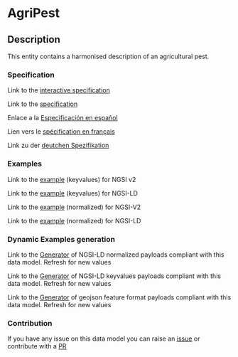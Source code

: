 # AgriPest

## Description 

This entity contains a harmonised description of an agricultural pest. 
### Specification

Link to the [interactive specification](https://swagger.lab.fiware.org/?url=https://smart-data-models.github.io/dataModel.Agrifood/AgriPest/swagger.yaml)

Link to the [specification](https://smart-data-models.github.io/dataModel.Agrifood/AgriPest/doc/spec.md)

Enlace a la [Especificación en español](https://smart-data-models.github.io/dataModel.Agrifood/AgriPest/doc/spec_ES.md)

Lien vers le [spécification en français](https://smart-data-models.github.io/dataModel.Agrifood/AgriPest/doc/spec_FR.md)

Link zu der [deutchen Spezifikation](https://smart-data-models.github.io/dataModel.Agrifood/AgriPest/doc/spec_DE.md)
### Examples

Link to the [example](https://smart-data-models.github.io/dataModel.Agrifood/AgriPest/examples/example.json) (keyvalues) for NGSI v2

Link to the [example](https://smart-data-models.github.io/dataModel.Agrifood/AgriPest/examples/example.jsonld) (keyvalues) for NGSI-LD

Link to the [example](https://smart-data-models.github.io/dataModel.Agrifood/AgriPest/examples/example-normalized.json) (normalized) for NGSI-V2

Link to the [example](https://smart-data-models.github.io/dataModel.Agrifood/AgriPest/examples/example-normalized.jsonld) (normalized) for NGSI-LD
### Dynamic Examples generation

Link to the [Generator](https://smartdatamodels.org/extra/ngsi-ld_generator_v0.92.php?schemaUrl=https://raw.githubusercontent.com/smart-data-models/dataModel.Agrifood/master/AgriPest/schema.json&email=info@smartdatamodels.org) of NGSI-LD normalized payloads compliant with this data model. Refresh for new values

Link to the [Generator](https://smartdatamodels.org/extra/ngsi-ld_generator_keyvalues_v0.92.php?schemaUrl=https://raw.githubusercontent.com/smart-data-models/dataModel.Agrifood/master/AgriPest/schema.json&email=info@smartdatamodels.org) of NGSI-LD keyvalues payloads compliant with this data model. Refresh for new values

Link to the [Generator](https://smartdatamodels.org/extra/geojson_features_generator_v1.0.php?schemaUrl=https://raw.githubusercontent.com/smart-data-models/dataModel.Agrifood/master/AgriPest/schema.json&email=info@smartdatamodels.org) of geojson feature format payloads compliant with this data model. Refresh for new values
### Contribution

 If you have any issue on this data model you can raise an [issue](https://github.com/smart-data-models/dataModel.Agrifood/issues)  or contribute with a [PR](https://github.com/smart-data-models/dataModel.Agrifood/pulls)